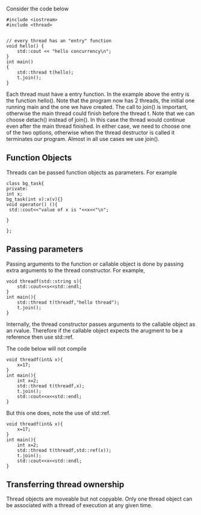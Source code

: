 Consider the code below


```
#include <iostream>
#include <thread>


// every thread has an "entry" function
void hello() {
    std::cout << "hello concurrency\n";
}
int main()
{
    std::thread t(hello);
    t.join();
}

```

Each thread must have a entry function. In the example above the entry is the function hello(). Note that the program now has 2 threads, the initial one running main and the one we have created. The call to join() is important, otherwise the main thread could finish before the thread t.
Note that we can choose detach() instead of join(). In this case the thread would continue even after the main thread finished. In either case, we need to choose one of the two options, otherwise when the thread destructor is called it terminates our program. Almost in all use cases we use join().

## Function Objects

Threads can be passed function objects as parameters. For example

```
class bg_task{
private:
int x;
bg_task(int v):x(v){}
void operator() (){
 std::cout<<"value of x is "<<x<<"\n";

}

};

```

## Passing parameters

Passing arguments to the function or callable object is done by passing extra arguments to the thread constructor.
For example,

```
void threadf(std::string s){
    std::cout<<s<<std::endl;
}
int main(){
    std::thread t(threadf,"hello thread");
    t.join();
}

```
Internally, the thread constructor passes arguments to the callable object as an rvalue. Therefore if the callable object expects the arugment to be a reference then use std::ref.

The code below will not compile
```
void threadf(int& x){
    x=17;
}
int main(){
    int x=2;
    std::thread t(threadf,x);
    t.join();
    std::cout<<x<<std::endl;
}
```

But this one does, note the use of std::ref.

```
void threadf(int& x){
    x=17;
}
int main(){
    int x=2;
    std::thread t(threadf,std::ref(x));
    t.join();
    std::cout<<x<<std::endl;
}
```

## Transferring thread ownership

Thread objects are moveable but not copyable. Only one thread object can be associated with a thread of execution at any given time.

